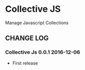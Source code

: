 # Collective JS

Manage Javascript Collections

## CHANGE LOG

### Collective Js 0.0.1 2016-12-06

* First release
